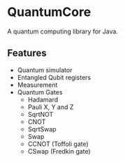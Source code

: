 # QuantumCore
A quantum computing library for Java.

## Features
* Quantum simulator
* Entangled Qubit registers
* Measurement
* Quantum Gates
	* Hadamard
	* Pauli X, Y and Z
	* SqrtNOT
	* CNOT
	* SqrtSwap
	* Swap
	* CCNOT (Toffoli gate)
	* CSwap (Fredkin gate)
